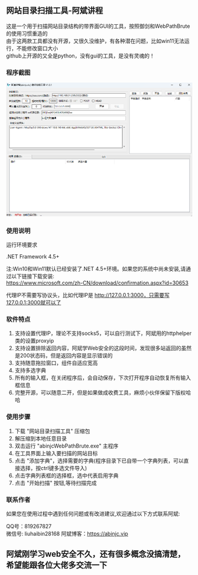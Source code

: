 ## 网站目录扫描工具-阿斌讲程
这是一个用于扫描网站目录结构的带界面GUI的工具，按照御剑和WebPathBrute的使用习惯重造的   
由于这两款工具都没有开源，又很久没维护，有各种潜在问题，比如win11无法运行，不能修改窗口大小   
github上开源的又全是python，没有gui的工具，是没有灵魂的！

### 程序截图
![运行](runtime.png)



### 使用说明
运行环境要求

.NET Framework 4.5+

注:Win10和Win11默认已经安装了.NET 4.5+环境。如果您的系统中尚未安装,请通过以下链接下载安装:   
<https://www.microsoft.com/zh-CN/download/confirmation.aspx?id=30653>

代理IP不需要写协议头，比如代理IP是 http://127.0.0.1:3000，只需要写127.0.0.1:3000就可以了
### 软件特点
1. 支持设置代理IP，理论不支持socks5，可以自行测试下，阿斌用的httphelper类的设置proxyip   
2. 支持设置排除返回内容，阿斌学Web安全的这段时间，发现很多站返回的虽然是200状态码，但是返回内容是显示错误的
3. 支持随意拖拉窗口，组件自适应宽高
4. 支持多选字典
5. 所有的输入框，在关闭程序后，会自动保存，下次打开程序自动恢复所有输入框信息
6. 完整开源，可以随意二开，但是如果做成收费工具，麻烦小伙伴保留下版权哈哈

### 使用步骤

1. 下载 "网站目录扫描工具" 压缩包  
2. 解压缩到本地任意目录   
3. 双击运行 "abinjcWebPathBrute.exe" 主程序   
4. 在工具界面上输入要扫描的网站目标   
5. 点击 "添加字典"，选择需要的字典(程序目录下已自带一个字典列表，可以直接选择，按ctrl键多选文件导入)
6. 点击字典列表框的选择框，选中代表启用字典
7. 点击 "开始扫描" 按钮,等待扫描完成   

### 联系作者   
如果您在使用过程中遇到任何问题或有改进建议,欢迎通过以下方式联系阿斌:

QQ号：819267827   
微信号: liuhaibin28168
阿斌博客：<https://abinjc.vip>

## 阿斌刚学习web安全不久，还有很多概念没搞清楚，希望能跟各位大佬多交流一下